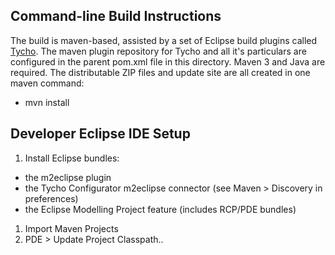 Command-line Build Instructions
-------------------------------
The build is maven-based, assisted by a set of Eclipse build plugins called [Tycho](http://tycho.sonatype.org/).
The maven plugin repository for Tycho and all it's particulars are configured in the parent pom.xml file in this directory. Maven 3 and Java are required.
The distributable ZIP files and update site are all created in one maven command:
* mvn install

Developer Eclipse IDE Setup
---------------------------

1. Install Eclipse bundles:
 * the m2eclipse plugin
 * the Tycho Configurator m2eclipse connector (see Maven > Discovery in preferences)
 * the Eclipse Modelling Project feature (includes RCP/PDE bundles)
1. Import Maven Projects
1. PDE > Update Project Classpath..
